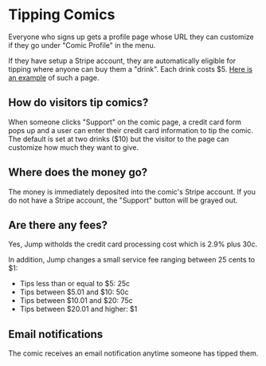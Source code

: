 # Tipping Comics

Everyone who signs up gets a profile page whose URL they can customize if they go under "Comic Profile" in the menu.

If they have setup a Stripe account, they are automatically eligible for tipping where anyone can buy them a "drink".
Each drink costs $5.  <a href="https://www.jumpcomedy.com/danquinn" target="_blank">Here is an example</a> of such a page.

## How do visitors tip comics?

When someone clicks "Support" on the comic page, a credit card form pops up and a user can enter their credit card information
to tip the comic. The default is set at two drinks ($10) but the visitor to the page can customize how much they want to give.

## Where does the money go?

The money is immediately deposited into the comic's Stripe account. If you do not have a Stripe account, the "Support" button
will be grayed out.

## Are there any fees?

Yes, Jump witholds the credit card processing cost which is 2.9% plus 30c.

In addition, Jump changes a small service fee ranging between 25 cents to $1:

- Tips less than or equal to $5: 25c
- Tips between $5.01 and $10: 50c
- Tips between $10.01 and $20: 75c
- Tips between $20.01 and higher: $1

## Email notifications

The comic receives an email notification anytime someone has tipped them.